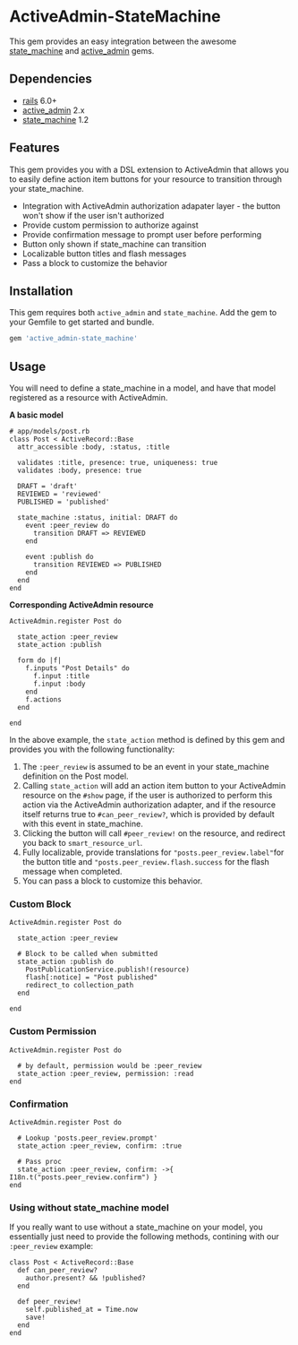 # ActiveAdmin-StateMachine

This gem provides an easy integration between the awesome [state_machine](https://github.com/pluginaweek/state_machine) and [active_admin](https://github.com/activeadmin/activeadmin) gems.

## Dependencies
* [rails](https://github.com/rails/rails) 6.0+
* [active_admin](https://github.com/activeadmin/activeadmin) 2.x
* [state_machine](https://github.com/pluginaweek/state_machine) 1.2

## Features

This gem provides you with a DSL extension to ActiveAdmin that allows you to easily define action item buttons for your resource to transition through your state_machine.

* Integration with ActiveAdmin authorization adapater layer - the button won't show if the user isn't authorized
* Provide custom permission to authorize against
* Provide confirmation message to prompt user before performing
* Button only shown if state_machine can transition
* Localizable button titles and flash messages
* Pass a block to customize the behavior

## Installation

This gem requires both `active_admin` and `state_machine`.  Add the gem to your Gemfile to get started and bundle.

```ruby
gem 'active_admin-state_machine'
```

## Usage

You will need to define a state_machine in a model, and have that model registered as a resource with ActiveAdmin.

**A basic model**

```
# app/models/post.rb
class Post < ActiveRecord::Base
  attr_accessible :body, :status, :title

  validates :title, presence: true, uniqueness: true
  validates :body, presence: true

  DRAFT = 'draft'
  REVIEWED = 'reviewed'
  PUBLISHED = 'published'

  state_machine :status, initial: DRAFT do
    event :peer_review do
      transition DRAFT => REVIEWED
    end

    event :publish do
      transition REVIEWED => PUBLISHED
    end
  end
end
```

**Corresponding ActiveAdmin resource**

```
ActiveAdmin.register Post do

  state_action :peer_review
  state_action :publish

  form do |f|
    f.inputs "Post Details" do
      f.input :title
      f.input :body
    end
    f.actions
  end

end
```

In the above example, the `state_action` method is defined by this gem and provides you with the following functionality:

1. The `:peer_review` is assumed to be an event in your state_machine definition on the Post model.
2. Calling `state_action` will add an action item button to your ActiveAdmin resource on the `#show` page, if the user is authorized to perform this action via the ActiveAdmin authorization adapter, and if the resource itself returns true to `#can_peer_review?`, which is provided by default with this event in state_machine.
3. Clicking the button will call `#peer_review!` on the resource, and redirect you back to `smart_resource_url`.
4. Fully localizable, provide translations for `"posts.peer_review.label"`for the button title and `"posts.peer_review.flash.success` for the flash message when completed.
5. You can pass a block to customize this behavior.

### Custom Block

```
ActiveAdmin.register Post do

  state_action :peer_review

  # Block to be called when submitted
  state_action :publish do
    PostPublicationService.publish!(resource)
    flash[:notice] = "Post published"
    redirect_to collection_path
  end

end
```

### Custom Permission

```
ActiveAdmin.register Post do

  # by default, permission would be :peer_review
  state_action :peer_review, permission: :read
end
```

### Confirmation

```
ActiveAdmin.register Post do

  # Lookup 'posts.peer_review.prompt'
  state_action :peer_review, confirm: :true

  # Pass proc
  state_action :peer_review, confirm: ->{ I18n.t("posts.peer_review.confirm") }
end
```

### Using without state_machine model

If you really want to use without a state_machine on your model, you essentially just need to provide the following methods, contining with our `:peer_review` example:

```
class Post < ActiveRecord::Base
  def can_peer_review?
    author.present? && !published?
  end

  def peer_review!
    self.published_at = Time.now
    save!
  end
end
```
